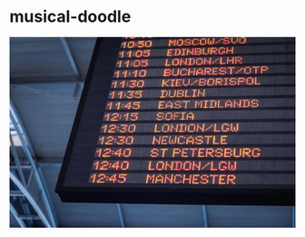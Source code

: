 # musical-doodle

![test img](https://raw.githubusercontent.com/bartekmo/musical-doodle/refs/heads/main/img.png)
